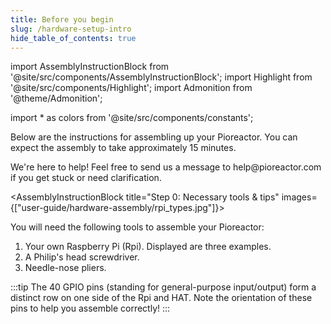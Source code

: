 ```yaml
---
title: Before you begin
slug: /hardware-setup-intro
hide_table_of_contents: true
---
```


import AssemblyInstructionBlock from '@site/src/components/AssemblyInstructionBlock';
import Highlight from '@site/src/components/Highlight';
import Admonition from '@theme/Admonition';

import * as colors from '@site/src/components/constants';

Below are the instructions for assembling up your Pioreactor. You can expect the assembly to take approximately 15 minutes.

<Admonition type="info" title="Need help?">
  <p>
   We're here to help! Feel free to send us a message to help@pioreactor.com if you get stuck or need clarification.
  </p>
</Admonition>

<AssemblyInstructionBlock title="Step 0: Necessary tools & tips" images={["user-guide/hardware-assembly/rpi_types.jpg"]}>

You will need the following tools to assemble your Pioreactor:

1. Your own Raspberry Pi (Rpi). Displayed are three examples.
2. A Philip's head screwdriver.
3. Needle-nose pliers.

:::tip
The 40 GPIO pins (standing for general-purpose input/output) form a distinct row on one side of the Rpi and HAT. Note the orientation of these pins to help you assemble correctly!
:::

</AssemblyInstructionBlock>




